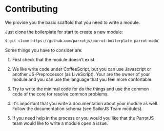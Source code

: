 # Contributing

We provide you the basic scaffold that you need to write a module. 

Just clone the boilerplate for start to create a new module:

```bash
$ git clone https://github.com/parrotjs/parrot-boilerplate parrot-module-newModule
```

Some things you have to consider are:

1) First check that the module doesn't exist.

2) We like write code under CoffeeScript, but you can use Javascript or another JS-Preprocessor (as LiveScript). Your are the owner of your module and you can use the language that you feel more confortable.

3) Try to write the minimal code for do the things and use the common code of the core for resolve common problems.

4) It's important that you write a documentation about your module as well. Follow the documentation schema (see SailorJS Team modules).

5) If you need help in the process or you would you like that the ParrotJS team would like to write a module open a issue.
